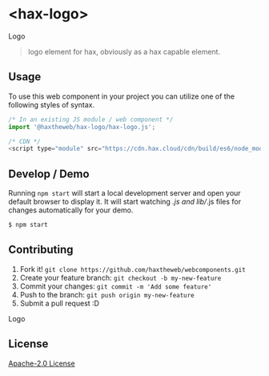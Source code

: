 # &lt;hax-logo&gt;

Logo
> logo element for hax, obviously as a hax capable element.

## Usage
To use this web component in your project you can utilize one of the following styles of syntax.

```js
/* In an existing JS module / web component */
import '@haxtheweb/hax-logo/hax-logo.js';

/* CDN */
<script type="module" src="https://cdn.hax.cloud/cdn/build/es6/node_modules/@haxtheweb/hax-logo/hax-logo.js"></script>
```

## Develop / Demo
Running `npm start` will start a local development server and open your default browser to display it. It will start watching *.js and lib/*.js files for changes automatically for your demo.
```bash
$ npm start
```


## Contributing

1. Fork it! `git clone https://github.com/haxtheweb/webcomponents.git`
2. Create your feature branch: `git checkout -b my-new-feature`
3. Commit your changes: `git commit -m 'Add some feature'`
4. Push to the branch: `git push origin my-new-feature`
5. Submit a pull request :D

Logo

## License
[Apache-2.0 License](http://opensource.org/licenses/Apache-2.0)